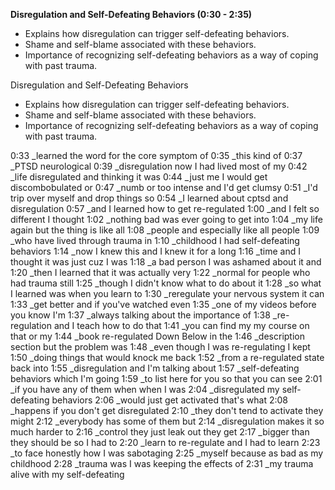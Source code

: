 **Disregulation and Self-Defeating Behaviors (0:30 - 2:35)**

- Explains how disregulation can trigger self-defeating behaviors.
- Shame and self-blame associated with these behaviors.
- Importance of recognizing self-defeating behaviors as a way of coping with past trauma.

Disregulation and Self-Defeating Behaviors 

- Explains how disregulation can trigger self-defeating behaviors.
- Shame and self-blame associated with these behaviors.
- Importance of recognizing self-defeating behaviors as a way of coping with past trauma.


0:33 _learned the word for the core symptom of
 0:35 _this kind of
 0:37 _PTSD neurological
 0:39 _disregulation now I had lived most of my
 0:42 _life disregulated and thinking it was
 0:44 _just me I would get discombobulated or
 0:47 _numb or too intense and I'd get clumsy
 0:51 _I'd trip over myself and drop things so
 0:54 _I learned about cptsd and disregulation
 0:57 _and I learned how to get re-regulated
 1:00 _and I felt so different I thought
 1:02 _nothing bad was ever going to get into
 1:04 _my life again but the thing is like all
 1:08 _people and especially like all people
 1:09 _who have lived through trauma in
 1:10 _childhood I had self-defeating behaviors
 1:14 _now I knew this and I knew it for a long
 1:16 _time and I thought it was just cuz I was
 1:18 _a bad person I was ashamed about it and
 1:20 _then I learned that it was actually very
 1:22 _normal for people who had trauma still
 1:25 _though I didn't know what to do about it
 1:28 _so what I learned was when you learn to
 1:30 _reregulate your nervous system it can
 1:33 _get better and if you've watched even
 1:35 _one of my videos before you know I'm
 1:37 _always talking about the importance of
 1:38 _re-regulation and I teach how to do that
 1:41 _you can find my my course on that or my
 1:44 _book re-regulated Down Below in the
 1:46 _description section but the problem was
 1:48 _even though I was re-regulating I kept
 1:50 _doing things that would knock me back
 1:52 _from a re-regulated state back into
 1:55 _disregulation and I'm talking about
 1:57 _self-defeating behaviors which I'm going
 1:59 _to list here for you so that you can see
 2:01 _if you have any of them when when I was
 2:04 _disregulated my self-defeating behaviors
 2:06 _would just get activated that's what
 2:08 _happens if you don't get disregulated
 2:10 _they don't tend to activate they might
 2:12 _everybody has some of them but
 2:14 _disregulation makes it so much harder to
 2:16 _control they just leak out they get
 2:17 _bigger than they should be so I had to
 2:20 _learn to re-regulate and I had to learn
 2:23 _to face honestly how I was sabotaging
 2:25 _myself because as bad as my childhood
 2:28 _trauma was I was keeping the effects of
 2:31 _my trauma alive with my self-defeating